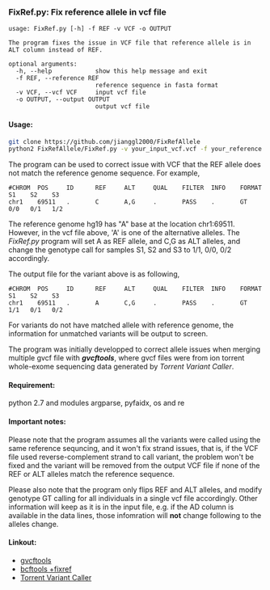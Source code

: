 ### FixRef.py: Fix reference allele in vcf file

```
usage: FixRef.py [-h] -f REF -v VCF -o OUTPUT

The program fixes the issue in VCF file that reference allele is in ALT column instead of REF.

optional arguments:
  -h, --help            show this help message and exit
  -f REF, --reference REF
                        reference sequence in fasta format
  -v VCF, --vcf VCF     input vcf file
  -o OUTPUT, --output OUTPUT
                        output vcf file
```

#### Usage:
```bash
git clone https://github.com/jianggl2000/FixRefAllele
python2 FixRefAllele/FixRef.py -v your_input_vcf.vcf -f your_reference.fasta -o fixRef.vcf
```
The program can be used to correct issue with VCF that the REF allele does not match the reference genome sequence. For example,
```
#CHROM  POS     ID      REF     ALT     QUAL    FILTER  INFO    FORMAT   S1    S2    S3
chr1    69511   .       C       A,G     .       PASS    .       GT       0/0   0/1   1/2
```
The reference genome hg19 has "A" base at the location chr1:69511. However, in the vcf file above, 'A' is one of the alternative alleles. The _FixRef.py_ program will set A as REF allele, and C,G as ALT alleles, and change the genotype call for samples S1, S2 and S3 to 1/1, 0/0, 0/2 accordingly.

The output file for the variant above is as following,
```
#CHROM  POS     ID      REF     ALT     QUAL    FILTER  INFO    FORMAT    S1    S2    S3
chr1    69511   .       A       C,G     .       PASS    .       GT        1/1   0/1   0/2
```
For variants do not have matched allele with reference genome, the information for unmatched variants will be output to screen.

The program was initially developped to correct allele issues when merging multiple gvcf file with **_gvcftools_**, where gvcf files were from ion torrent whole-exome sequencing data generated by _Torrent Variant Caller_.

#### Requirement:
python 2.7 and modules argparse, pyfaidx, os and re

#### Important notes:
Please note that the program assumes all the variants were called using the same reference sequncing, and it won't fix strand issues, that is, if the VCF file used reverse-complement strand to call variant, the problem won't be fixed and the variant will be removed from the output VCF file if none of the REF or ALT alleles match the reference sequence.

Please also note that the program only flips REF and ALT alleles, and modify genotype GT calling for all individuals in a single vcf file accordingly. Other information will keep as it is in the input file, e.g. if the AD column is available in the data lines, those infomration will **not** change following to the alleles change.

#### Linkout:
   - [gvcftools](https://sites.google.com/site/gvcftools/)
   - [bcftools +fixref](https://samtools.github.io/bcftools/howtos/plugin.fixref.html)
   - [Torrent Variant Caller](https://ts-pgm.epigenetic.ru/ion-docs/Torrent-Variant-Caller-Plugin.html)
